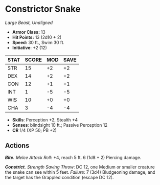# Constrictor Snake

*Large Beast, Unaligned*

- **Armor Class:** 13
- **Hit Points:** 13 (2d10 + 2)
- **Speed:** 30 ft., Swim 30 ft.
- **Initiative**: +2 (12)

|STAT|SCORE|MOD|SAVE|
| --- | --- | --- | ---- |
| STR | 15 | +2 | +2 |
| DEX | 14 | +2 | +2 |
| CON | 12 | +1 | +1 |
| INT | 1 | -5 | -5 |
| WIS | 10 | +0 | +0 |
| CHA | 3 | -4 | -4 |

- **Skills**: Perception +2, Stealth +4
- **Senses**: blindsight 10 ft.; Passive Perception 12
- **CR** 1/4 (XP 50; PB +2)

## Actions

***Bite.*** *Melee Attack Roll:* +4, reach 5 ft. 6 (1d8 + 2) Piercing damage.

***Constrict.*** *Strength Saving Throw*: DC 12, one Medium or smaller creature the snake can see within 5 feet. *Failure:*  7 (3d4) Bludgeoning damage, and the target has the Grappled condition (escape DC 12).

